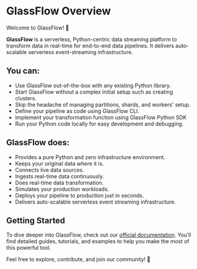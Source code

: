 # GlassFlow Overview
Welcome to GlassFlow! 🌟

**GlassFlow** is a serverless, Python-centric data streaming platform to transform data in real-time for end-to-end 
data pipelines. It delivers auto-scalable serverless event-streaming infrastructure.

## You can:
 - Use GlassFlow out-of-the-box with any existing Python library.
 - Start GlassFlow without a complex initial setup such as creating clusters.
 - Skip the headache of managing partitions, shards, and workers' setup.
 - Define your pipeline as code using GlassFlow CLI.
 - Implement your transformation function using GlassFlow Python SDK
 - Run your Python code locally for easy development and debugging.

## GlassFlow does:
 - Provides a pure Python and zero infrastructure environment.
 - Keeps your original data where it is.
 - Connects live data sources.
 - Ingests real-time data continuously.
 - Does real-time data transformation.
 - Simulates your production workloads.
 - Deploys your pipeline to production just in seconds.
 - Delivers auto-scalable serverless event streaming infrastructure.

## Getting Started

To dive deeper into GlassFlow, check out our [official documentation](https://learn.glassflow.dev/docs). 
You’ll find detailed guides, tutorials, and examples to help you make the most of this powerful tool.

Feel free to explore, contribute, and join our community! 🚀
